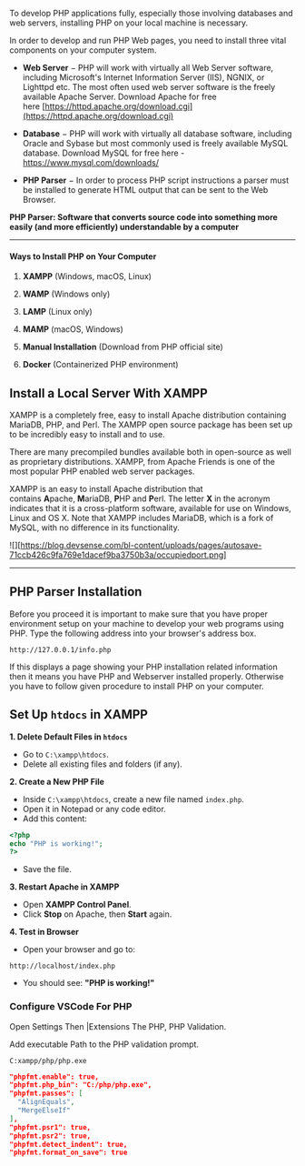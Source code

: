 To develop PHP applications fully, especially those involving databases and web servers, installing PHP on your local machine is necessary.

In order to develop and run PHP Web pages, you need to install three vital components on your computer system.

- **Web Server** − PHP will work with virtually all Web Server software, including Microsoft's Internet Information Server (IIS), NGNIX, or Lighttpd etc. The most often used web server software is the freely available Apache Server. Download Apache for free here [https://httpd.apache.org/download.cgi](https://httpd.apache.org/download.cgi)
    
- **Database** − PHP will work with virtually all database software, including Oracle and Sybase but most commonly used is freely available MySQL database. Download MySQL for free here - https://www.mysql.com/downloads/
    
- **PHP Parser** − In order to process PHP script instructions a parser must be installed to generate HTML output that can be sent to the Web Browser.
    

**PHP Parser: Software that converts source code into something more easily (and more efficiently) understandable by a computer**

---

#### Ways to Install PHP on Your Computer

1. **XAMPP** (Windows, macOS, Linux)
    
2. **WAMP** (Windows only)
    
3. **LAMP** (Linux only)
    
4. **MAMP** (macOS, Windows)
    
5. **Manual Installation** (Download from PHP official site)
    
6. **Docker** (Containerized PHP environment)



## Install a Local Server With XAMPP

XAMPP is a completely free, easy to install Apache distribution containing MariaDB, PHP, and Perl. The XAMPP open source package has been set up to be incredibly easy to install and to use.

There are many precompiled bundles available both in open-source as well as proprietary distributions. XAMPP, from Apache Friends is one of the most popular PHP enabled web server packages.

XAMPP is an easy to install Apache distribution that contains **A**pache, **M**ariaDB, **P**HP and **P**erl. The letter **X** in the acronym indicates that it is a cross-platform software, available for use on Windows, Linux and OS X. Note that XAMPP includes MariaDB, which is a fork of MySQL, with no difference in its functionality.

![][https://blog.devsense.com/bl-content/uploads/pages/autosave-71ccb426c9fa769e1dacef9ba3750b3a/occupiedport.png]

---

## PHP Parser Installation

Before you proceed it is important to make sure that you have proper environment setup on your machine to develop your web programs using PHP. Type the following address into your browser's address box.

```
http://127.0.0.1/info.php
```

If this displays a page showing your PHP installation related information then it means you have PHP and Webserver installed properly. Otherwise you have to follow given procedure to install PHP on your computer.

## Set Up `htdocs` in XAMPP 


**1. Delete Default Files in `htdocs`**  

- Go to `C:\xampp\htdocs`.  
- Delete all existing files and folders (if any).  


**2. Create a New PHP File**  
- Inside `C:\xampp\htdocs`, create a new file named `index.php`.  
- Open it in Notepad or any code editor.  
- Add this content: 
   
```php
<?php
echo "PHP is working!";
?>
```  
  
- Save the file.  

**3. Restart Apache in XAMPP**  
- Open **XAMPP Control Panel**.  
- Click **Stop** on Apache, then **Start** again.  

**4. Test in Browser**  
- Open your browser and go to:  
  
```
http://localhost/index.php
``` 
  
- You should see: **"PHP is working!"**  

### Configure VSCode For PHP

Open Settings Then |Extensions The PHP, PHP Validation.

Add executable Path to the PHP validation prompt.

```
C:xampp/php/php.exe
```

```json
"phpfmt.enable": true,
"phpfmt.php_bin": "C:/php/php.exe",
"phpfmt.passes": [
  "AlignEquals",
  "MergeElseIf"
],
"phpfmt.psr1": true,
"phpfmt.psr2": true,
"phpfmt.detect_indent": true,
"phpfmt.format_on_save": true

```